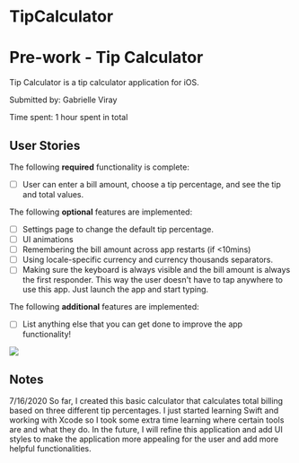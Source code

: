 # TipCalculator
# Pre-work - Tip Calculator

Tip Calculator is a tip calculator application for iOS.

Submitted by: Gabrielle Viray

Time spent: 1 hour spent in total

## User Stories

The following **required** functionality is complete:

* [ ] User can enter a bill amount, choose a tip percentage, and see the tip and total values.

The following **optional** features are implemented:
* [ ] Settings page to change the default tip percentage.
* [ ] UI animations
* [ ] Remembering the bill amount across app restarts (if <10mins)
* [ ] Using locale-specific currency and currency thousands separators.
* [ ] Making sure the keyboard is always visible and the bill amount is always the first responder. This way the user doesn't have to tap anywhere to use this app. Just launch the app and start typing.

The following **additional** features are implemented:

- [ ] List anything else that you can get done to improve the app functionality!



<img src='http://g.recordit.co/YPkkRjhXZm.gif' />



## Notes

7/16/2020
So far, I created this basic calculator that calculates total billing based on three different tip percentages. 
I just started learning Swift and working with Xcode so I took some extra time learning where certain tools are and what they do.
In the future, I will refine this application and add UI styles to make the application more appealing for the user and add more helpful functionalities.
